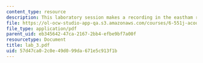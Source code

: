 ```yaml
---
content_type: resource
description: This laboratory session makes a recording in the eastham room using wavesurfer.
file: https://ol-ocw-studio-app-qa.s3.amazonaws.com/courses/6-551j-acoustics-of-speech-and-hearing-fall-2004/57d47ca02c0e49d099da671e5c913f1b_lab_3.pdf
file_type: application/pdf
parent_uid: eb345642-47ca-2167-2bb4-efbe9bf7a00f
resourcetype: Document
title: lab_3.pdf
uid: 57d47ca0-2c0e-49d0-99da-671e5c913f1b
---
```


